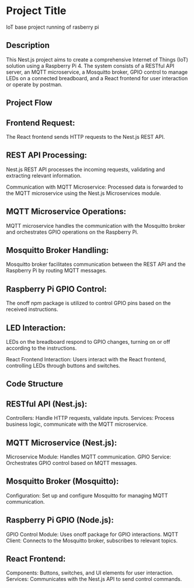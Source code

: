 # Project Title

IoT base project running of rasberry pi

## Description

This Nest.js project aims to create a comprehensive Internet of Things (IoT) solution using a Raspberry Pi 4. The system consists of a RESTful API server, an MQTT microservice, a Mosquitto broker, GPIO control to manage LEDs on a connected breadboard, and a React frontend for user interaction or operate by postman.

## Project Flow

## Frontend Request:

The React frontend sends HTTP requests to the Nest.js REST API.

## REST API Processing:

Nest.js REST API processes the incoming requests, validating and extracting relevant information.

Communication with MQTT Microservice:
Processed data is forwarded to the MQTT microservice using the Nest.js Microservices module.

## MQTT Microservice Operations:

MQTT microservice handles the communication with the Mosquitto broker and orchestrates GPIO operations on the Raspberry Pi.

## Mosquitto Broker Handling:

Mosquitto broker facilitates communication between the REST API and the Raspberry Pi by routing MQTT messages.

## Raspberry Pi GPIO Control:

The onoff npm package is utilized to control GPIO pins based on the received instructions.

## LED Interaction:

LEDs on the breadboard respond to GPIO changes, turning on or off according to the instructions.

React Frontend Interaction:
Users interact with the React frontend, controlling LEDs through buttons and switches.

## Code Structure

## RESTful API (Nest.js):

Controllers: Handle HTTP requests, validate inputs.
Services: Process business logic, communicate with the MQTT microservice.

## MQTT Microservice (Nest.js):

Microservice Module: Handles MQTT communication.
GPIO Service: Orchestrates GPIO control based on MQTT messages.

## Mosquitto Broker (Mosquitto):

Configuration: Set up and configure Mosquitto for managing MQTT communication.

## Raspberry Pi GPIO (Node.js):

GPIO Control Module: Uses onoff package for GPIO interactions.
MQTT Client: Connects to the Mosquitto broker, subscribes to relevant topics.

## React Frontend:

Components: Buttons, switches, and UI elements for user interaction.
Services: Communicates with the Nest.js API to send control commands.
